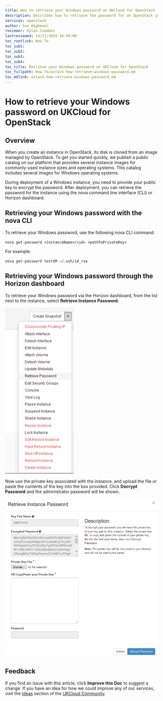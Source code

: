 ```yaml
---
title: How to retrieve your Windows password on UKCloud for OpenStack | UKCloud Ltd
description: Describes how to retrieve the password for an OpenStack instance that uses a Windows image
services: openstack
author: Sue Highmoor
reviewer: Dylan Coombes
lastreviewed: 14/11/2019 16:50:00
toc_rootlink: How To
toc_sub1:
toc_sub2:
toc_sub3:
toc_sub4:
toc_title: Retrieve your Windows password on UKCloud for OpenStack
toc_fullpath: How To/ostack-how-retrieve-windows-password.md
toc_mdlink: ostack-how-retrieve-windows-password.md
---
```


# How to retrieve your Windows password on UKCloud for OpenStack

## Overview

When you create an instance in OpenStack, its disk is cloned from an image managed by OpenStack. To get you started quickly, we publish a public catalog on our platform that provides several instance images for commonly-used instance sizes and operating systems. This catalog includes several images for Windows operating systems.

During deployment of a Windows instance, you need to provide your public key to encrypt the password. After deployment, you can retrieve the password for the instance using the nova command line interface (CLI) or Horizon dashboard.

## Retrieving your Windows password with the nova CLI

To retrieve your Windows password, use the following nova CLI command:

`nova get-password <instanceName>/<id> <pathToPrivateKey>`

For example:

`nova get-password testVM ~/.ssh/id_rsa`

## Retrieving your Windows password through the Horizon dashboard

To retrieve your Windows password via the Horizon dashboard, from the list next to the instance, select **Retrieve Instance Password**.

![Retrieve password](images/ostack-horizon-retrieve-password.png)

Now use the private key associated with the instance, and upload the file or paste the contents of the key into the box provided. Click **Decrypt Password** and the administrator password will be shown.

![Decrypt password](images/ostack-horizon-retrieve-password-decrypt.png)

## Feedback

If you find an issue with this article, click **Improve this Doc** to suggest a change. If you have an idea for how we could improve any of our services, visit the [Ideas](https://community.ukcloud.com/ideas) section of the [UKCloud Community](https://community.ukcloud.com).
